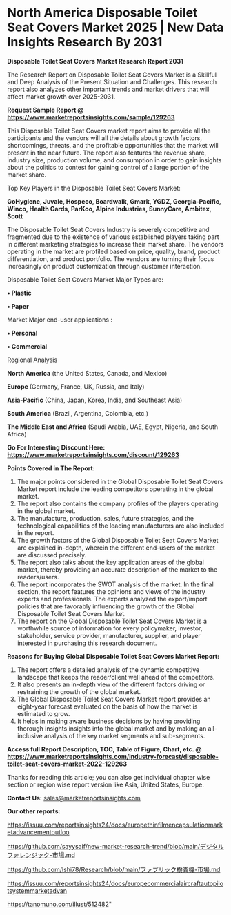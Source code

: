 # North America Disposable Toilet Seat Covers Market 2025 | New Data Insights Research By 2031

<strong>Disposable Toilet Seat Covers Market Research Report 2031</strong>

The Research Report on Disposable Toilet Seat Covers Market is a Skillful and Deep Analysis of the Present Situation and Challenges. This research report also analyzes other important trends and market drivers that will affect market growth over 2025-2031.

<strong>Request Sample Report @ <a href=https://www.marketreportsinsights.com/sample/129263>https://www.marketreportsinsights.com/sample/129263</a></strong>

This Disposable Toilet Seat Covers market report aims to provide all the participants and the vendors will all the details about growth factors, shortcomings, threats, and the profitable opportunities that the market will present in the near future. The report also features the revenue share, industry size, production volume, and consumption in order to gain insights about the politics to contest for gaining control of a large portion of the market share.

Top Key Players in the Disposable Toilet Seat Covers Market:

<strong>GoHygiene, Juvale, Hospeco, Boardwalk, Gmark, YGDZ, Georgia-Pacific, Winco, Health Gards, ParKoo, Alpine Industries, SunnyCare, Ambitex, Scott</strong>

The Disposable Toilet Seat Covers Industry is severely competitive and fragmented due to the existence of various established players taking part in different marketing strategies to increase their market share. The vendors operating in the market are profiled based on price, quality, brand, product differentiation, and product portfolio. The vendors are turning their focus increasingly on product customization through customer interaction.

Disposable Toilet Seat Covers Market Major Types are:

<strong>• Plastic

• Paper</strong>

Market Major end-user applications :

<strong>• Personal

• Commercial</strong>

Regional Analysis

</u><strong><b>North America</b></strong> (the United States, Canada, and Mexico)

<strong><b>Europe </b></strong>(Germany, France, UK, Russia, and Italy)

<strong><b>Asia-Pacific</b></strong> (China, Japan, Korea, India, and Southeast Asia)

<strong><b>South America</b></strong> (Brazil, Argentina, Colombia, etc.)

<strong><b>The Middle East and Africa</b></strong> (Saudi Arabia, UAE, Egypt, Nigeria, and South Africa)

<strong>Go For Interesting Discount Here: <a href=https://www.marketreportsinsights.com/discount/129263>https://www.marketreportsinsights.com/discount/129263</a></strong>

<strong>Points Covered in The Report:</strong>
<ol>
  <li>The major points considered in the Global Disposable Toilet Seat Covers Market report include the leading competitors operating in the global market.</li>
  <li>The report also contains the company profiles of the players operating in the global market.</li>
  <li>The manufacture, production, sales, future strategies, and the technological capabilities of the leading manufacturers are also included in the report.</li>
  <li>The growth factors of the Global Disposable Toilet Seat Covers Market are explained in-depth, wherein the different end-users of the market are discussed precisely.</li>
  <li>The report also talks about the key application areas of the global market, thereby providing an accurate description of the market to the readers/users.</li>
  <li>The report incorporates the SWOT analysis of the market. In the final section, the report features the opinions and views of the industry experts and professionals. The experts analyzed the export/import policies that are favorably influencing the growth of the Global Disposable Toilet Seat Covers Market.</li>
  <li>The report on the Global Disposable Toilet Seat Covers Market is a worthwhile source of information for every policymaker, investor, stakeholder, service provider, manufacturer, supplier, and player interested in purchasing this research document.</li>
</ol>
<strong>Reasons for Buying Global Disposable Toilet Seat Covers Market Report:</strong>

<ol>
  <li>The report offers a detailed analysis of the dynamic competitive landscape that keeps the reader/client well ahead of the competitors.</li>
  <li>It also presents an in-depth view of the different factors driving or restraining the growth of the global market.</li>
  <li>The Global Disposable Toilet Seat Covers Market report provides an eight-year forecast evaluated on the basis of how the market is estimated to grow.</li>
  <li>It helps in making aware business decisions by having providing thorough insights insights into the global market and by making an all-inclusive analysis of the key market segments and sub-segments.</li>
</ol>
<strong>Access full Report Description, TOC, Table of Figure, Chart, etc. @ <a href=https://www.marketreportsinsights.com/industry-forecast/disposable-toilet-seat-covers-market-2022-129263>https://www.marketreportsinsights.com/industry-forecast/disposable-toilet-seat-covers-market-2022-129263</a></strong>


Thanks for reading this article; you can also get individual chapter wise section or region wise report version like Asia, United States, Europe.

<strong>Contact Us:</strong>
sales@marketreportsinsights.com

<strong>Our other reports:</strong>

<a href=https://issuu.com/reportsinsights24/docs/europethinfilmencapsulationmarketadvancementoutloo>https://issuu.com/reportsinsights24/docs/europethinfilmencapsulationmarketadvancementoutloo</a>

<a href=https://github.com/sayysaif/new-market-research-trend/blob/main/デジタルフォレンジック-市場.md>https://github.com/sayysaif/new-market-research-trend/blob/main/デジタルフォレンジック-市場.md</a>

<a href=https://github.com/Ishi78/Research/blob/main/ファブリック検査機-市場.md>https://github.com/Ishi78/Research/blob/main/ファブリック検査機-市場.md</a>

<a href=https://issuu.com/reportsinsights24/docs/europecommercialaircraftautopilotsystemmarketadvan>https://issuu.com/reportsinsights24/docs/europecommercialaircraftautopilotsystemmarketadvan</a>

<a href=https://tanomuno.com/illust/512482>https://tanomuno.com/illust/512482</a>"
